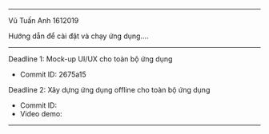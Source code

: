 ------------------------------------------------
Vũ Tuấn Anh 
1612019

Hướng dẫn để cài đặt và chạy ứng dụng....

---------------
Deadline 1: Mock-up UI/UX cho toàn bộ ứng dụng
  - Commit ID: 2675a15

Deadline 2: Xây dựng ứng dụng offline cho toàn bộ ứng dụng
  - Commit ID: 
  - Video demo: 
------------------------------------------------

